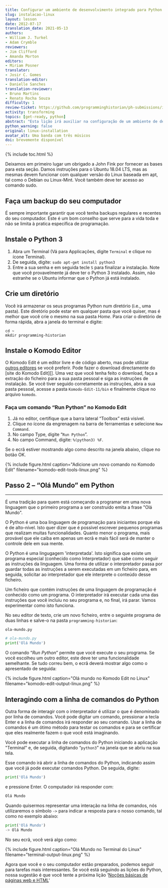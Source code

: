 ```yaml
---
title: Configurar um ambiente de desenvolvimento integrado para Python (Linux)
slug: instalacao-linux
layout: lesson
date: 2012-07-17
translation_date: 2021-05-13
authors:
- William J. Turkel
- Adam Crymble
reviewers:
- Jim Clifford
- Amanda Morton
editors:
- Miriam Posner
translator:
- Josir C. Gomes
translation-editor:
- Danielle Sanches
translation-reviewer:
- Bruno Martins
- Renato Rocha Souza
difficulty: 1
review-ticket: https://github.com/programminghistorian/ph-submissions/issues/323
activity: transforming
topics: [get-ready, python]
abstract: "Esta lição irá auxiliar na configuração de um ambiente de desenvolvimento integrado para o Python num computador com o Sistema Operacional Linux."
python_warning: false
original: linux-installation
avatar_alt: Uma banda com três músicos
doi: brevemente disponível
---
```


{% include toc.html %}



Deixamos em primeiro lugar um obrigado a John Fink por fornecer as bases para esta seção. Damos instruções para o Ubuntu 18.04 LTS, mas as mesmas devem funcionar com qualquer versão do Linux baseada em apt, tal como o Debian ou Linux-Mint. Você também deve ter acesso ao comando sudo.

## Faça um backup do seu computador

É sempre importante garantir que você tenha backups regulares e recentes do seu computador. Este é um bom conselho que serve para a vida toda e não se limita à pratica específica de programação.

## Instale o Python 3

1.  Abra um Terminal (Vá para Applicações, digite `Terminal` e clique no ícone Terminal).
2.  De seguida, digite: `sudo apt-get install python3`
3.  Entre a sua senha e em seguida tecle `S` para finalizar a instalação. 
Note que você provavelmente já deve ter o Python 3 instalado. Assim, não estranhe se o Ubuntu informar que o Python já está instalado.

## Crie um diretório

Você irá armazenar os seus programas Python num diretório (i.e., uma pasta). Este diretório pode estar em qualquer pasta que você quiser,
mas é melhor que você crie o mesmo na sua pasta *Home*. Para criar o diretório de forma rápida, abra a janela do terminal e digite: 

```
cd ~
mkdir programming-historian
```

## Instale o Komodo Editor

O Komodo Edit é um editor livre e de código aberto, mas pode utilizar [outros editores][] se você preferir. Pode fazer o download directamente do [site do Komodo Edit][]. Uma vez que você tenha feito o download, faça a extração do ficheiro para a sua pasta pessoal e siga as instruções de instalação. Se você tiver seguido corretamente as instruções, abra a sua pasta pessoal, acesse a pasta `Komodo-Edit-11/bin` e finalmente clique no arquivo `komodo`.

### Faça um comando “Run Python” no Komodo Edit

1.  Já no editor, certifique que a barra lateral “Toolbox” está visível.
2.  Clique no ícone da engrenagem na barra de ferramentas e selecione `New Command`.
3.  No campo Type, digite “`Run Python`”.
4.  No campo Command, digite: `%(python3) %F`. 

Se o ecrã estiver mostrando algo como descrito na janela abaixo, clique no botão OK.

{% include figure.html caption="Adicione um novo comando no Komodo Edit" filename="komodo-edit-tools-linux.png" %}

## Passo 2 – “Olá Mundo” em Python
--------------------------------

É uma tradição para quem está começando a programar em uma nova linguagem que o primeiro programa a ser construído emita a frase "Olá Mundo". 

O Python é uma boa linguagem de programação para iniciantes porque ela é de alto-nível.
Isto quer dizer que é possível escrever pequenos programas que realizam muitas funcionalidades. 
Quanto menor o programa, mais provável que ele caiba em apenas um ecrã e mais fácil será de manter o controle dele em sua mente.

O Python é uma lingugagem 'interpretada'. Isto significa que existe um programa especial (conhecido como Interpretador) que sabe como seguir as instruções da linguagem. Uma forma de utilizar o interpretador passa por guardar todas as instruções a serem executadas em um ficheiro para, em seguida, solicitar ao interpretador que ele interprete o conteúdo desse ficheiro.  

Um ficheiro que contém instruções de uma linguagem de programação é conhecido como um programa. O interpretador irá executar cada uma das instruções que você incluiu no seu programa e, no final, irá parar. Vamos experimentar como isto funciona.

No seu editor de texto, crie um novo ficheiro, entre o seguinte programa de duas linhas e salve-o na pasta `programming-historian`:
 
`ola-mundo.py`

``` python
# ola-mundo.py
print('Olá Mundo')
```

O comando “*Run Python*” permite que você execute o seu programa. Se você escolheu um outro editor, este deve ter uma funcionalidade semelhante. Se tudo correu bem, o ecrã deverá mostrar algo como o apresentado de seguida:

{% include figure.html caption="Olá mundo no Komodo Edit no Linux" filename="komodo-edit-output-linux.png" %}

## Interagindo com a linha de comandos do Python

Outra forma de interagir com o interpretador é utilizar o que é denominado por linha de comandos.
Você pode digitar um comando, pressionar a tecla Enter e a linha de comandos irá responder ao seu comando.
Usar a linha de comandos é um ótimo método para testar os comandos e para se certificar que eles realmente fazem o que você está imaginando.

Você pode executar a linha de comandos do Python iniciando a aplicação "Terminal" e, de seguida, digitando “`python3`” na janela que se abriu na sua tela. 

Esse comando irá abrir a linha de comandos do Python, indicando assim que você já pode executar comandos Python. De seguida, digite:

``` python
print('Olá Mundo')
```

e pressione Enter. O computador irá responder com:

``` python
Olá Mundo
```

Quando quisermos representar uma interação na linha de comandos, nós utilizaremos o símbolo `->` para indicar a resposta para o nosso comando, tal como no exemplo abaixo:

``` python
print('Olá Mundo')
-> Olá Mundo
```

No seu ecrã, você verá algo como:

{% include figure.html caption="Olá Mundo no Terminal do Linux" filename="terminal-output-linux.png" %}

Agora que você e o seu computador estão preparados, podemos seguir para tarefas mais interessantes. Se você está seguindo as lições do Python, 
nossa sugestão é que você tente a próxima lição ‘[Noções básicas de páginas web e HTML][]‘

  [outros editores]: https://wiki.python.org/moin/PythonEditors/
  [Web Site do Komodo Edit]: https://www.activestate.com/products/komodo-edit/
  [Noções básicas de páginas web e HTML]: nocoes-basicas-paginas-web-html
